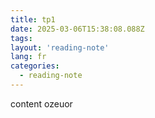 ```yaml
---
title: tp1
date: 2025-03-06T15:38:08.088Z
tags:
layout: 'reading-note'
lang: fr
categories: 
  - reading-note
---
```

content ozeuor